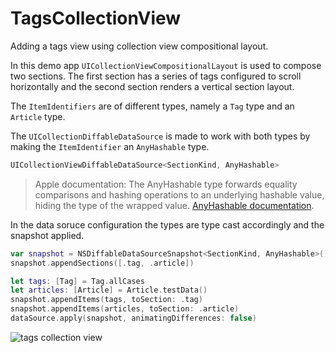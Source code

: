 # TagsCollectionView

Adding a tags view using collection view compositional layout.

In this demo app `UICollectionViewCompositionalLayout` is used to compose two sections. The first section has a series of tags configured to scroll horizontally and the second section renders a vertical section layout. 

The `ItemIdentifiers` are of different types, namely a `Tag` type and an `Article` type.

The `UICollectionDiffableDataSource` is made to work with both types by making the `ItemIdentifier` an `AnyHashable` type. 

```swift 
UICollectionViewDiffableDataSource<SectionKind, AnyHashable> 
```

> Apple documentation: The AnyHashable type forwards equality comparisons and hashing operations to an underlying hashable value, hiding the type of the wrapped value. [AnyHashable documentation](https://developer.apple.com/documentation/swift/anyhashable).

In the data soruce configuration the types are type cast accordingly and the snapshot applied. 

```swift 
var snapshot = NSDiffableDataSourceSnapshot<SectionKind, AnyHashable>()
snapshot.appendSections([.tag, .article])

let tags: [Tag] = Tag.allCases
let articles: [Article] = Article.testData()
snapshot.appendItems(tags, toSection: .tag)
snapshot.appendItems(articles, toSection: .article)
dataSource.apply(snapshot, animatingDifferences: false)
```

![tags collection view](Assets/tags-collection-view.gif)
